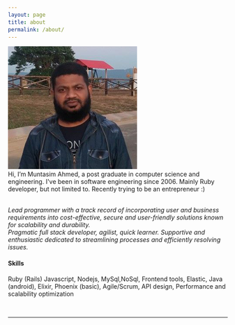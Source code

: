 ```yaml
---
layout: page
title: about
permalink: /about/
---
```


<div class="container">    
<img class="col one right" src="/img/profile.png">

<br/>
Hi,
I’m Muntasim Ahmed, a post graduate in computer science and engineering. I've been in software engineering since 2006. Mainly Ruby developer, but not limited to. Recently trying to be an entrepreneur :)

<p>
   <br/>
<i>
Lead programmer with a track record of incorporating user and business requirements into cost-effective, secure and user-friendly solutions known for scalability and durability. 

 <br/>
Pragmatic full stack developer, agilist, quick learner. Supportive and enthusiastic dedicated to streamlining processes and efficiently resolving issues.

</i>
</p>
<h4>Skills</h4>
<p>
Ruby (Rails)
Javascript, Nodejs,
MySql,NoSql,
Frontend tools,
Elastic, Java (android),
Elixir, Phoenix (basic),
Agile/Scrum,
API design,
Performance and scalability optimization
</p>
<br/>
<hr/>
<br/>
<span class="contacticon center">
	<a href="mailto:ahmed2tul@gmail.com"><i class="fa fa-envelope-square"></i></a>
	<a href="https://github.com.amuntasim" target="_blank"><i class="fa fa-github-square"></i></a>
	<a href="https://linkedin.com/in/muntasim" target="_blank"><i class="fa fa-linkedin-square"></i></a>
	<a href="https://twitter.com/amuntasim" target="_blank"><i class="fa fa-twitter-square"></i></a>
</span>

<div class="col three caption">
	
</div>
</div>

